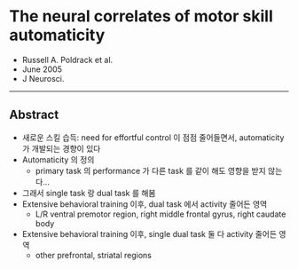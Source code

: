 # The neural correlates of motor skill automaticity

* Russell A. Poldrack et al.
* June 2005
* J Neurosci.

---

## Abstract

* 새로운 스킬 습득: need for effortful control 이 점점 줄어들면서, automaticity 가 개발되는 경향이 있다
* Automaticity 의 정의
  * primary task 의 performance 가 다른 task 를 같이 해도 영향을 받지 않는다...
* 그래서 single task 랑 dual task 를 해봄
* Extensive behavioral training 이후, dual task 에서 activity 줄어든 영역
  * L/R ventral premotor region, right middle frontal gyrus, right caudate body
* Extensive behavioral training 이후, single dual task 둘 다 activity 줄어든 영역
  * other prefrontal, striatal regions



